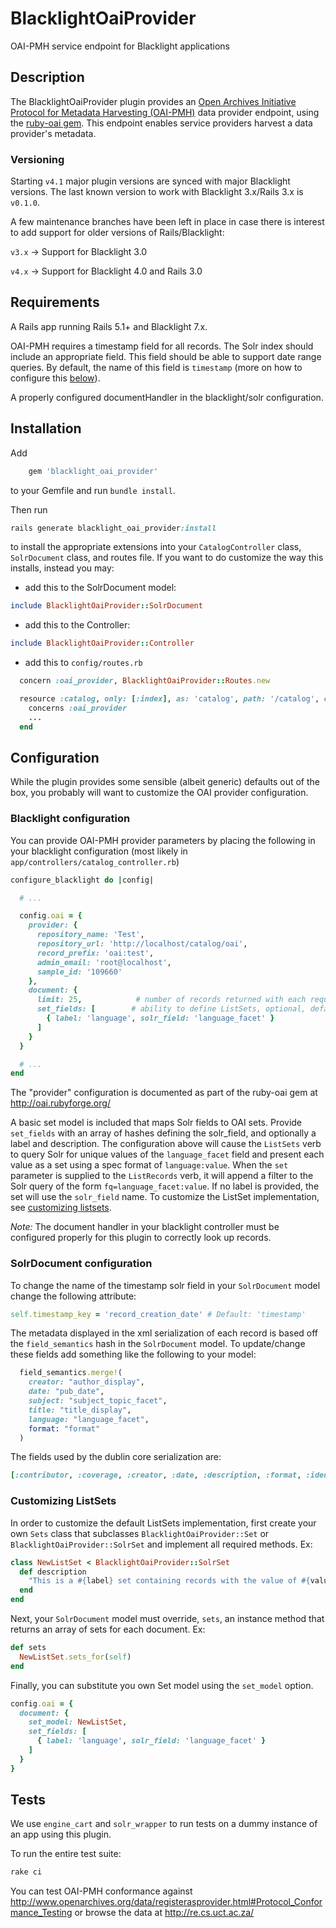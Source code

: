 # BlacklightOaiProvider
OAI-PMH service endpoint for Blacklight applications

## Description
The BlacklightOaiProvider plugin provides an [Open Archives Initiative Protocol for Metadata Harvesting (OAI-PMH)](http://www.openarchives.org/pmh/) data provider endpoint, using the [ruby-oai gem](https://github.com/code4lib/ruby-oai). This endpoint enables service providers harvest a data provider's metadata.

### Versioning
Starting `v4.1` major plugin versions are synced with major Blacklight versions. The last known version to work with Blacklight 3.x/Rails 3.x is `v0.1.0`.

A few maintenance branches have been left in place in case there is interest to add support for older versions of Rails/Blacklight:

`v3.x` -> Support for Blacklight 3.0

`v4.x` -> Support for Blacklight 4.0 and Rails 3.0

## Requirements
A Rails app running Rails 5.1+ and Blacklight 7.x.

OAI-PMH requires a timestamp field for all records. The Solr index should include an appropriate field. This field should be able to support date range queries. By default, the name of this field is `timestamp` (more on how to configure this [below](#solrdocument-configuration)).

A properly configured documentHandler in the blacklight/solr configuration.

## Installation

Add

```ruby
    gem 'blacklight_oai_provider'
```

to your Gemfile and run `bundle install`.

Then run
```ruby
rails generate blacklight_oai_provider:install
```
to install the appropriate extensions into your `CatalogController` class, `SolrDocument` class, and routes file. If you want to do customize the way this installs, instead you may:

- add this to the SolrDocument model:
```ruby
include BlacklightOaiProvider::SolrDocument
```
- add this to the Controller:
```ruby
include BlacklightOaiProvider::Controller
```
- add this to `config/routes.rb`
```ruby
  concern :oai_provider, BlacklightOaiProvider::Routes.new

  resource :catalog, only: [:index], as: 'catalog', path: '/catalog', controller: 'catalog' do
    concerns :oai_provider
    ...
  end
```

## Configuration

While the plugin provides some sensible (albeit generic) defaults out of the box, you probably will want to customize the OAI provider configuration.

### Blacklight configuration
You can provide OAI-PMH provider parameters by placing the following in your blacklight configuration (most likely in `app/controllers/catalog_controller.rb`)

```ruby
configure_blacklight do |config|

  # ...

  config.oai = {
    provider: {
      repository_name: 'Test',
      repository_url: 'http://localhost/catalog/oai',
      record_prefix: 'oai:test',
      admin_email: 'root@localhost',
      sample_id: '109660'
    },
    document: {
      limit: 25,            # number of records returned with each request, default: 15
      set_fields: [        # ability to define ListSets, optional, default: nil
        { label: 'language', solr_field: 'language_facet' }
      ]
    }
  }

  # ...
end
```

The "provider" configuration is documented as part of the ruby-oai gem at http://oai.rubyforge.org/

A basic set model is included that maps Solr fields to OAI sets. Provide `set_fields` with an array of hashes defining the solr_field, and optionally a label and description. The configuration above will cause the `ListSets` verb to query Solr for unique values of the `language_facet` field and present each value as a set using a spec format of `language:value`. When the `set` parameter is supplied to the `ListRecords` verb, it will append a filter to the Solr query of the form `fq=language_facet:value`. If no label is provided, the set will use the `solr_field` name. To customize the ListSet implementation, see [customizing listsets](#customizing-listsets).

_Note:_ The document handler in your blacklight controller must be configured properly for this plugin to correctly look up records.

### SolrDocument configuration
To change the name of the timestamp solr field in your `SolrDocument` model change the following attribute:
```ruby
self.timestamp_key = 'record_creation_date' # Default: 'timestamp'
```

The metadata displayed in the xml serialization of each record is based off the `field_semantics` hash in the `SolrDocument` model. To update/change these fields add something like the following to your model:

```ruby
  field_semantics.merge!(
    creator: "author_display",
    date: "pub_date",
    subject: "subject_topic_facet",
    title: "title_display",
    language: "language_facet",
    format: "format"
  )
```
The fields used by the dublin core serialization are:
```ruby
[:contributor, :coverage, :creator, :date, :description, :format, :identifier, :language, :publisher, :relation, :rights, :source, :subject, :title, :type]
```

### Customizing ListSets
In order to customize the default ListSets implementation, first create your own `Sets` class that subclasses `BlacklightOaiProvider::Set` or `BlacklightOaiProvider::SolrSet` and implement all required methods. Ex:
```ruby
class NewListSet < BlacklightOaiProvider::SolrSet
  def description
    "This is a #{label} set containing records with the value of #{value}."
  end
end
```

Next, your `SolrDocument` model must override, `sets`, an instance method that returns an array of sets for each document. Ex:
```ruby
def sets
  NewListSet.sets_for(self)
end
```

Finally, you can substitute you own Set model using the `set_model` option.
```ruby
config.oai = {
  document: {
    set_model: NewListSet,
    set_fields: [
      { label: 'language', solr_field: 'language_facet' }
    ]
  }
}
```

## Tests
We use `engine_cart` and `solr_wrapper` to run tests on a dummy instance of an app using this plugin.

To run the entire test suite:
```ruby
rake ci
```

You can test OAI-PMH conformance against http://www.openarchives.org/data/registerasprovider.html#Protocol_Conformance_Testing or browse the data at http://re.cs.uct.ac.za/
